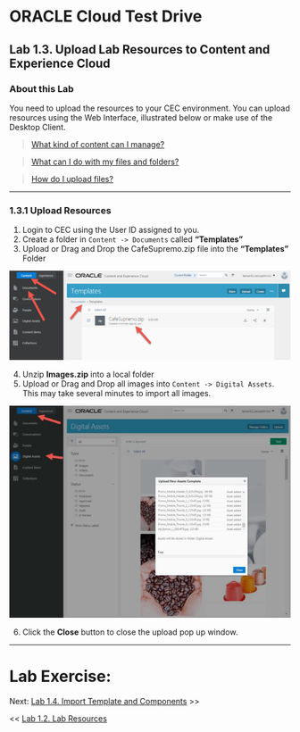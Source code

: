 # ORACLE Cloud Test Drive #

## Lab 1.3. Upload Lab Resources to Content and Experience Cloud ##

### About this Lab ###

You need to upload the resources to your CEC environment. You can upload resources using the Web Interface, illustrated below or make use of the Desktop Client. 

>[What kind of content can I manage?](https://docs.oracle.com/en/cloud/paas/content-cloud/user/what-kind-content-can-i-manage.html)

>[What can I do with my files and folders?](https://docs.oracle.com/en/cloud/paas/content-cloud/user/what-can-i-do-my-files-and-folders.html)

>[How do I upload files?](https://docs.oracle.com/en/cloud/paas/content-cloud/user/how-do-i-upload-files-browser.html)

---

### 1.3.1 Upload Resources ###

1. Login to CEC using the User ID assigned to you. 
2. Create a folder in ``Content -> Documents`` called **“Templates”** 
3. Upload or Drag and Drop the CafeSupremo.zip file into the **“Templates”** Folder

![](../images/1.3.3.png)
 
4. Unzip **Images.zip** into a local folder 
5. Upload or Drag and Drop all images into ``Content -> Digital Assets``. This may take several minutes to import all images. 

![](../images/1.3.5.png)

6. Click the **Close** button to close the upload pop up window. 

---
# Lab Exercise: #
Next: [Lab 1.4. Import Template and Components](104-CecsLab.md) >>

<< [Lab 1.2. Lab Resources](102-CecsLab.md)
